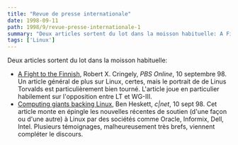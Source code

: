```yaml
---
title: "Revue de presse internationale"
date: 1998-09-11
path: 1998/9/revue-presse-internationale-1
summary: "Deux articles sortent du lot dans la moisson habituelle: A Fight to the Finnish, Robert X."
tags: ['Linux']
---
```


<P>
Deux articles sortent du lot dans la moisson habituelle:
</P>

<UL>

<LI><A HREF="http://www.pbs.org/cringely/pulpit/pulpit19980910.html">A Fight to the Finnish</A>, Robert X. Cringely, <EM>PBS Online</EM>,
10 septembre 98.  Un article général de plus sur Linux, certes, mais le
portrait de de Linus Torvalds est particulièrement bien tourné. L'article
joue en particulier habilement sur l'opposition entre LT et WG-III.
<LI><A HREF="http://www.news.com/News/Item/0,4,26224,00.html?owv">Computing giants backing Linux</A>, Ben Heskett, <EM>c|net</EM>, 10
sept 98.  Cet article monte en épingle les nouvelles récentes de soutien
(d'une façon ou d'une autre) à Linux par des sociétés comme Oracle,
Informix, Dell, Intel. Plusieurs témoignages, malheureusement très brefs,
viennent compléter le discours.
</UL>


